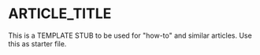 # ARTICLE_TITLE

This is a TEMPLATE STUB to be used for "how-to" and similar articles. Use this as starter file.

